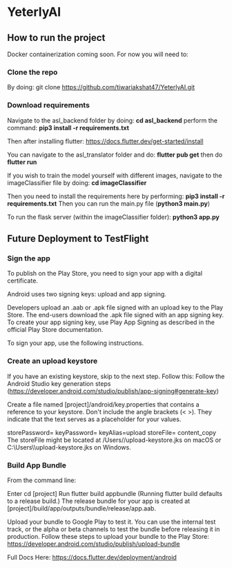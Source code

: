 # YeterlyAI

## How to run the project

Docker containerization coming soon. For now you will need to:
### Clone the repo
By doing: git clone https://github.com/tiwariakshat47/YeterlyAI.git

### Download requirements
Navigate to the asl_backend folder by doing: **cd asl_backend**
perform the command: **pip3 install -r requirements.txt** 

Then after installing flutter: https://docs.flutter.dev/get-started/install

You can navigate to the asl_translator folder and do: 
**flutter pub get** then do 
**flutter run**

If you wish to train the model yourself with different images, navigate to the imageClassifier file by doing: 
**cd imageClassifier**

Then you need to install the requirements here by performing:
**pip3 install -r requirements.txt**
Then you can run the main.py file (**python3 main.py**)

To run the flask server (within the imageClassifier folder):
**python3 app.py**


## Future Deployment to TestFlight

### Sign the app
To publish on the Play Store, you need to sign your app with a digital certificate.

Android uses two signing keys: upload and app signing.

Developers upload an .aab or .apk file signed with an upload key to the Play Store.
The end-users download the .apk file signed with an app signing key.
To create your app signing key, use Play App Signing as described in the official Play Store documentation.

To sign your app, use the following instructions.

### Create an upload keystore

If you have an existing keystore, skip to the next step. Follow this:
Follow the Android Studio key generation steps (https://developer.android.com/studio/publish/app-signing#generate-key)

Create a file named [project]/android/key.properties that contains a reference to your keystore. Don't include the angle brackets (< >). They indicate that the text serves as a placeholder for your values.

storePassword=<password-from-previous-step>
keyPassword=<password-from-previous-step>
keyAlias=upload
storeFile=<keystore-file-location>
content_copy
The storeFile might be located at /Users/<user name>/upload-keystore.jks on macOS or C:\\Users\\<user name>\\upload-keystore.jks on Windows.

### Build App Bundle
From the command line:

Enter cd [project]
Run flutter build appbundle
(Running flutter build defaults to a release build.)
The release bundle for your app is created at [project]/build/app/outputs/bundle/release/app.aab.


Upload your bundle to Google Play to test it. You can use the internal test track, or the alpha or beta channels to test the bundle before releasing it in production.
Follow these steps to upload your bundle to the Play Store: https://developer.android.com/studio/publish/upload-bundle



Full Docs Here: 
https://docs.flutter.dev/deployment/android





